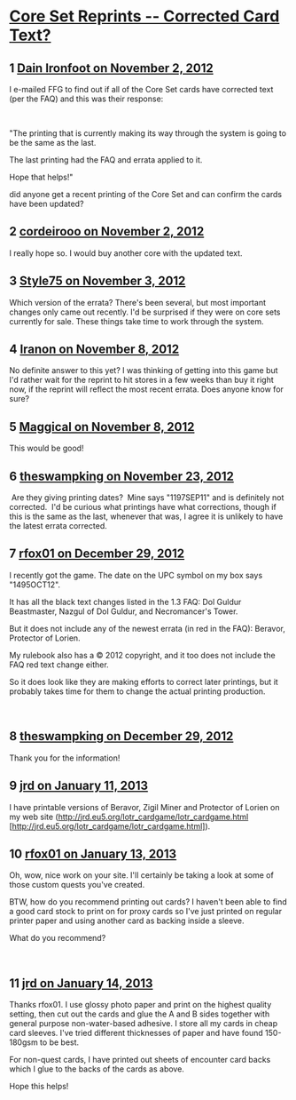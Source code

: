 # [Core Set Reprints -- Corrected Card Text?](https://community.fantasyflightgames.com/topic/73682-core-set-reprints-corrected-card-text/)

## 1 [Dain Ironfoot on November 2, 2012](https://community.fantasyflightgames.com/topic/73682-core-set-reprints-corrected-card-text/?do=findComment&comment=718250)

I e-mailed FFG to find out if all of the Core Set cards have corrected text (per the FAQ) and this was their response:

 

"The printing that is currently making its way through the system is going to be the same as the last.

The last printing had the FAQ and errata applied to it.

Hope that helps!"

did anyone get a recent printing of the Core Set and can confirm the cards have been updated?

## 2 [cordeirooo on November 2, 2012](https://community.fantasyflightgames.com/topic/73682-core-set-reprints-corrected-card-text/?do=findComment&comment=718372)

I really hope so. I would buy another core with the updated text. 

## 3 [Style75 on November 3, 2012](https://community.fantasyflightgames.com/topic/73682-core-set-reprints-corrected-card-text/?do=findComment&comment=718482)

Which version of the errata? There's been several, but most important changes only came out recently. I'd be surprised if they were on core sets currently for sale. These things take time to work through the system.

## 4 [Iranon on November 8, 2012](https://community.fantasyflightgames.com/topic/73682-core-set-reprints-corrected-card-text/?do=findComment&comment=720361)

No definite answer to this yet? I was thinking of getting into this game but I'd rather wait for the reprint to hit stores in a few weeks than buy it right now, if the reprint will reflect the most recent errata. Does anyone know for sure?

## 5 [Maggical on November 8, 2012](https://community.fantasyflightgames.com/topic/73682-core-set-reprints-corrected-card-text/?do=findComment&comment=720369)

This would be good!

## 6 [theswampking on November 23, 2012](https://community.fantasyflightgames.com/topic/73682-core-set-reprints-corrected-card-text/?do=findComment&comment=727209)

 Are they giving printing dates?  Mine says "1197SEP11" and is definitely not corrected.  I'd be curious what printings have what corrections, though if this is the same as the last, whenever that was, I agree it is unlikely to have the latest errata corrected.

## 7 [rfox01 on December 29, 2012](https://community.fantasyflightgames.com/topic/73682-core-set-reprints-corrected-card-text/?do=findComment&comment=740216)

I recently got the game. The date on the UPC symbol on my box says "1495OCT12".

It has all the black text changes listed in the 1.3 FAQ: Dol Guldur Beastmaster, Nazgul of Dol Guldur, and Necromancer's Tower.

But it does not include any of the newest errata (in red in the FAQ): Beravor, Protector of Lorien.

My rulebook also has a © 2012 copyright, and it too does not include the FAQ red text change either.

So it does look like they are making efforts to correct later printings, but it probably takes time for them to change the actual printing production.

 

## 8 [theswampking on December 29, 2012](https://community.fantasyflightgames.com/topic/73682-core-set-reprints-corrected-card-text/?do=findComment&comment=740320)

Thank you for the information!

## 9 [jrd on January 11, 2013](https://community.fantasyflightgames.com/topic/73682-core-set-reprints-corrected-card-text/?do=findComment&comment=746036)

I have printable versions of Beravor, Zigil Miner and Protector of Lorien on my web site (http://jrd.eu5.org/lotr_cardgame/lotr_cardgame.html [http://jrd.eu5.org/lotr_cardgame/lotr_cardgame.html]).

## 10 [rfox01 on January 13, 2013](https://community.fantasyflightgames.com/topic/73682-core-set-reprints-corrected-card-text/?do=findComment&comment=747229)

Oh, wow, nice work on your site. I'll certainly be taking a look at some of those custom quests you've created.

BTW, how do you recommend printing out cards? I haven't been able to find a good card stock to print on for proxy cards so I've just printed on regular printer paper and using another card as backing inside a sleeve.

What do you recommend?

 

## 11 [jrd on January 14, 2013](https://community.fantasyflightgames.com/topic/73682-core-set-reprints-corrected-card-text/?do=findComment&comment=747688)

Thanks rfox01. I use glossy photo paper and print on the highest quality setting, then cut out the cards and glue the A and B sides together with general purpose non-water-based adhesive. I store all my cards in cheap card sleeves. I've tried different thicknesses of paper and have found 150-180gsm to be best.

For non-quest cards, I have printed out sheets of encounter card backs which I glue to the backs of the cards as above.

Hope this helps!

